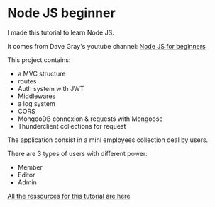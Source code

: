 # Node JS beginner

I made this tutorial to learn Node JS. 

It comes from Dave Gray's youtube channel: [Node JS for beginners](https://www.youtube.com/watch?v=f2EqECiTBL8)

This project contains: 
- a MVC structure 
- routes
- Auth system with JWT
- Middlewares
- a log system
- CORS
- MongooDB connexion & requests with Mongoose
- Thunderclient collections for request

The application consist in a mini employees collection deal by users. 

There are 3 types of users with different power: 
- Member
- Editor
- Admin

[All the ressources for this tutorial are here](https://github.com/gitdagray/node_js_resources)